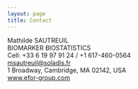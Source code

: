 ```yaml
---
layout: page
title: Contact
---
```


<!---<div class="text-center">  <h3>  Contact</h3>  </div>--->



Mathilde SAUTREUIL  <br>
BIOMARKER BIOSTATISTICS  <br>
<span class = 'glyphicon glyphicon-phone'></span> Cell: +33 6 19 97 91 24 / +1 617-460-0564  <br>
<span class = 'glyphicon glyphicon-envelope'></span><a href = 'mailto:msautreuil@soladis.fr'> msautreuil@soladis.fr  <br>
1 Broadway, Cambridge, MA 02142, USA  <br>
www.efor-group.com<br>








